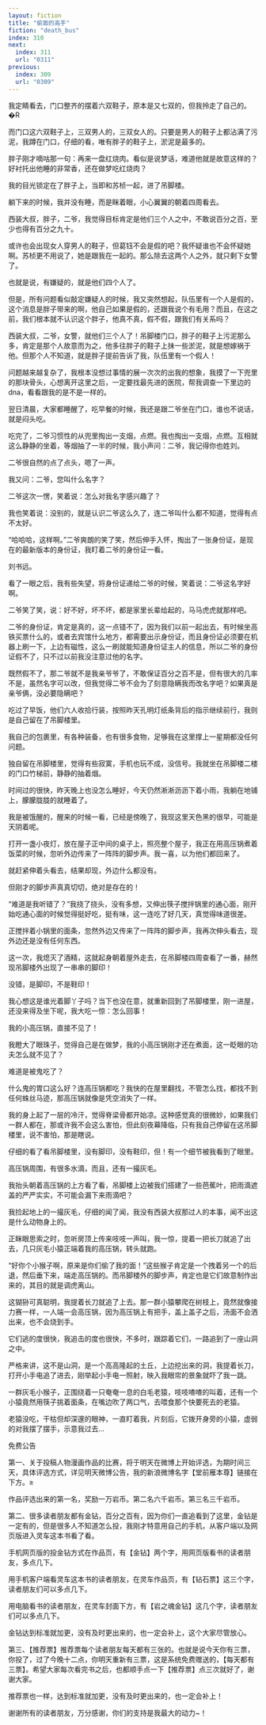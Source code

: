 ```yaml
---
layout: fiction
title: "偷面的高手"
fiction: "death_bus"
index: 310
next:
  index: 311
  url: "0311"
previous:
  index: 309
  url: "0309"
---
```

我定睛看去，门口整齐的摆着六双鞋子，原本是又七双的，但我拎走了自己的。 �R

而门口这六双鞋子上，三双男人的，三双女人的。只要是男人的鞋子上都沾满了污泥，我蹲在门口，仔细的看，唯有胖子的鞋子上，淤泥是最多的。

胖子刚才嘀咕那一句：再来一盘红烧肉。看似是说梦话，难道他就是故意这样的？好衬托出他睡的非常香，还在做梦吃红烧肉？

我的目光锁定在了胖子上，当即和苏桢一起，进了吊脚楼。

躺下来的时候，我并没有睡，而是眯着眼，小心翼翼的朝着四周看去。

西装大叔，胖子，二爷，我觉得目标肯定是他们三个人之中，不敢说百分之百，至少也得有百分之九十。

或许也会出现女人穿男人的鞋子，但葛钰不会是假的吧？我怀疑谁也不会怀疑她啊。苏桢更不用说了，她是跟我在一起的。那么除去这两个人之外，就只剩下女警了。

也就是说，有嫌疑的，就是他们四个人了。

但是，所有问题看似敲定嫌疑人的时候，我又突然想起，队伍里有一个人是假的，这个消息是胖子带来的啊，他自己如果是假的，还跟我说个有毛用？而且，在这之前，我们根本就不认识这个胖子，他真不真，假不假，跟我们有关系吗？

西装大叔，二爷，女警，就他们三个人了！吊脚楼门口，胖子的鞋子上污泥那么多，肯定是那个人故意而为之，他多往胖子的鞋子上抹一些淤泥，就是想嫁祸于他。但那个人不知道，就是胖子提前告诉了我，队伍里有一个假人！

问题越来越复杂了，我根本没想过事情的展一次次的出我的想象，我摸了一下兜里的那块骨头，心想离开这里之后，一定要找最先进的医院，帮我调查一下里边的dna，看看跟我的是不是一样的。

翌日清晨，大家都睡醒了，吃早餐的时候，我还是跟二爷坐在门口，谁也不说话，就是闷头吃。

吃完了，二爷习惯性的从兜里掏出一支烟，点燃。我也掏出一支烟，点燃。互相就这么静静的坐着，等烟抽了一半的时候，我小声问：二爷，我记得你也姓刘。

二爷很自然的点了点头，嗯了一声。

我又问：二爷，您叫什么名字？

二爷这次一愣，笑着说：怎么对我名字感兴趣了？

我也笑着说：没别的，就是认识二爷这么久了，连二爷叫什么都不知道，觉得有点不太好。

“哈哈哈，这样啊。”二爷爽朗的笑了笑，然后伸手入怀，掏出了一张身份证，是现在的最新版本的身份证，我盯着二爷的身份证一看。

刘书远。

看了一眼之后，我有些失望，将身份证递给二爷的时候，笑着说：二爷这名字好啊。

二爷笑了笑，说：好不好，坏不坏，都是家里长辈给起的，马马虎虎就那样吧。

二爷的身份证，肯定是真的，这一点错不了，因为我们以前一起出去，有时候坐高铁买票什么的，或者去宾馆什么地方，都需要出示身份证，而且身份证必须要在机器上刷一下，上边有磁性，这么一刷就能知道身份证主人的信息，所以二爷的身份证假不了，只不过以前我没注意过他的名字。

既然假不了，那二爷就不是我亲爷爷了，不敢保证百分之百不是，但有很大的几率不是，虽然名字可以改，但我觉得二爷不会为了刻意隐瞒我而改名字吧？如果真是亲爷俩，没必要隐瞒吧？

吃过了早饭，他们六人收拾行装，按照昨天孔明灯纸条背后的指示继续前行，我则是自己留在了吊脚楼里。

我自己的包裹里，有各种装备，也有很多食物，足够我在这里撑上一星期都没任何问题。

独自留在吊脚楼里，觉得有些寂寞，手机也玩不成，没信号。我就坐在吊脚楼二楼的门口竹梯前，静静的抽着烟。

时间过的很快，昨天晚上也没怎么睡好，今天仍然淅淅沥沥下着小雨，我躺在地铺上，朦朦胧胧的就睡着了。

我是被饿醒的，醒来的时候一看，已经是傍晚了，我现这里天色黑的很早，可能是天阴着呢。

打开一盏小夜灯，放在屋子正中间的桌子上，照亮整个屋子，我正在用高压锅煮着饭菜的时候，忽听外边传来了一阵阵的脚步声。我一喜，以为他们都回来了。

就赶紧伸着头看去，结果却现，外边什么都没有。

但刚才的脚步声真真切切，绝对是存在的！

“难道是我听错了？”我挠了挠头，没有多想，又伸出筷子搅拌锅里的通心面，刚开始吃通心面的时候觉得挺好吃，挺有味，这一连吃了好几天，真觉得味道很差。

正搅拌着小锅里的面条，忽然外边又传来了一阵阵的脚步声，我再次伸头看去，现外边还是没有任何东西。

这一次，我熄灭了酒精，这就起身朝着屋外走去，在吊脚楼四周查看了一番，赫然现吊脚楼外出现了一串串的脚印！

没错，是脚印，不是鞋印！

我心想这是谁光着脚丫子吗？当下也没在意，就重新回到了吊脚楼里，刚一进屋，还没来得及坐下呢，我大吃一惊：怎么回事！

我的小高压锅，直接不见了！

我瞪大了眼珠子，觉得自己是在做梦，我的小高压锅刚才还在煮面，这一眨眼的功夫怎么就不见了？

难道是被鬼吃了？

什么鬼的胃口这么好？连高压锅都吃？我快的在屋里翻找，不管怎么找，都找不到任何蛛丝马迹，那高压锅就像是凭空消失了一样。

我的身上起了一层的冷汗，觉得脊梁骨都开始凉。这种感觉真的很微妙，如果我们一群人都在，那或许我不会这么害怕，但此刻夜幕降临，只有我自己停留在这吊脚楼里，说不害怕，那是瞎说。

仔细的看了看吊脚楼里，没有脚印，没有鞋印，但！有一个细节被我看到了眼里。

高压锅周围，有很多水滴，而且，还有一撮灰毛。

我抬头朝着高压锅的上方看了看，吊脚楼上边被我们搭建了一些芭蕉叶，把雨滴遮盖的严严实实，不可能会漏下来雨滴吧？

我捡起地上的一撮灰毛，仔细的闻了闻，我没有西装大叔那过人的本事，闻不出这是什么动物身上的。

正眯眼思索之时，忽听房顶上传来吱吱一声叫，我一惊，提着一把长刀就追了出去，几只灰毛小猿正端着我的高压锅，转头就跑。

“好你个小猴子啊，原来是你们偷了我的面！”这些猴子肯定是一个拽着另一个的后退，然后垂下来，端走高压锅的。而吊脚楼外的脚步声，肯定也是它们故意制作出来的，其目的就是调虎离山。

这猢狲可真聪明，我提着长刀就追了上去。那一群小猿攀爬在树枝上，竟然就像接力赛一样，一人端一会高压锅，因为高压锅上有把手，盖上盖子之后，汤面不会洒出来，也不会烧到手。

它们逃的度很快，我追击的度也很快，不多时，跟踪着它们，一路追到了一座山洞之中。

严格来讲，这不是山洞，是一个高高隆起的土丘，上边挖出来的洞，我提着长刀，打开小手电追了进去，刚举起小手电一照射，映入我眼帘的景象就吓了我一跳。

一群灰毛小猴子，正围绕着一只奄奄一息的白毛老猿，吱吱喳喳的叫着，还有一个小猿竟然用筷子挑着面条，在嘴边吹了两口气，去喂食那个快要死去的老猿。

老猿没吃，干枯但却深邃的眼神，一直盯着我，片刻后，它拨开身旁的小猿，虚弱的对我摆了摆手，示意我过去...



免费公告



第一、关于投稿人物漫画作品的比赛，将于明天在微博上开始评选，为期时间三天，具体评选方式，详见明天微博公告，我的新浪微博名字【堂前雁本尊】链接在下方。≥

作品评选出来的第一名，奖励一万岩币。第二名六千岩币。第三名三千岩币。

第二、很多读者朋友都有金钻，百分之百有，因为你们一直追看到了这里，金钻是一定有的，但是很多人不知道怎么投，我刚才特意用自己的手机，从客户端以及网页版进入灵车这本书看了看。

手机网页版的投金钻方式在作品页，有【金钻】两个字，用网页版看书的读者朋友，多点几下。

用手机客户端看灵车这本书的读者朋友，在灵车作品页，有【钻石票】这三个字，读者朋友们可以多点几下。

用电脑看书的读者朋友，在灵车封面下方，有【岩之魂金钻】这几个字，读者朋友们可以多点几下。

金钻达到标准就加更，没有及时更出来的，也一定会补上，这个大家尽管放心。

第三、【推荐票】推荐票每个读者朋友每天都有三张的。也就是说今天你有三票，你投了，过了今晚十二点，你明天重新有三票，这是系统免费赠送的，【每天都有三票】。希望大家每次看完书之后，也都顺手点一下【推荐票】点三次就好了，谢谢大家。

推荐票也一样，达到标准就加更，没有及时更出来的，也一定会补上！

谢谢所有的读者朋友，万分感谢，你们的支持是我最大的动力~！